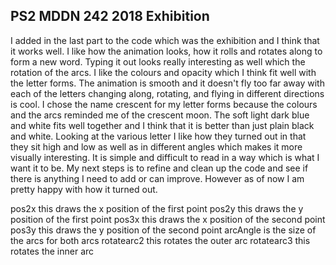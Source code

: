 ## PS2 MDDN 242 2018 Exhibition
   
I added in the last part to the code which was the exhibition and I think that it works well. I like how the animation looks, how it rolls and rotates along to form a new word. Typing it out looks really interesting as well which the rotation of the arcs. I like the colours and opacity which I think fit well with the letter forms. The animation is smooth and it doesn't fly too far away with each of the letters changing along, rotating, and flying in different directions is cool. 
I chose the name crescent for my letter forms because the colours and the arcs reminded me of the crescent moon. The soft light dark blue and white fits well together and I think that it is better than just plain black and white. 
Looking at the various letter I like how they turned out in that they sit high and low as well as in different angles which makes it more visually interesting. It is simple and difficult to read in a way which is what I want it to be. 
My next steps is to refine and clean up the code and see if there is anything I need to add or can improve. However as of now I am pretty happy with how it turned out. 


pos2x this draws the x position of the first point 
pos2y this draws the y position of the first point 
pos3x this draws the x position of the second point 
pos3y this draws the y position of the second point 
arcAngle is the size of the arcs for both arcs
rotatearc2 this rotates the outer arc
rotatearc3 this rotates the inner arc


